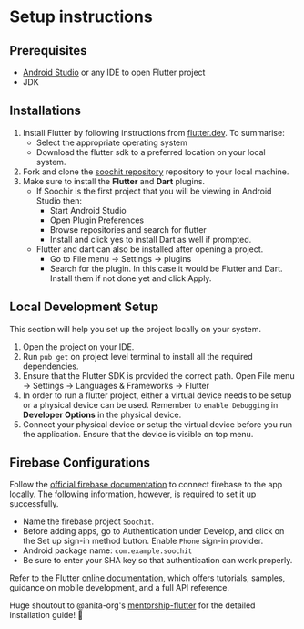 # Setup instructions

## Prerequisites

 - [Android Studio](https://developer.android.com/studio) or any IDE to open Flutter project
 - JDK

## Installations

1. Install Flutter by following instructions from [flutter.dev](https://flutter.dev). To summarise:
   - Select the appropriate operating system
   - Download the flutter sdk to a preferred location on your local system.
2. Fork and clone the [soochit repository](https://github.com/MLH-Fellowship/soochit) repository to your local machine.
3. Make sure to install the **Flutter** and **Dart** plugins.
   - If Soochir is the first project that you will be viewing in Android Studio then:
       - Start Android Studio
       - Open Plugin Preferences
       - Browse repositories and search for flutter
       - Install and click yes to install Dart as well if prompted.
   - Flutter and dart can also be installed after opening a project.
       - Go to File menu -> Settings -> plugins
       - Search for the plugin. In this case it would be Flutter and Dart. Install them if not done yet and click Apply.

## Local Development Setup

 This section will help you set up the project locally on your system.

 1. Open the project on your IDE.
 2. Run `pub get` on project level terminal to install all the required dependencies.
 3. Ensure that the Flutter SDK is provided the correct path. Open File menu -> Settings -> Languages & Frameworks -> Flutter
 4. In order to run a flutter project, either a virtual device needs to be setup or a physical device can be used. Remember to `enable Debugging` in **Developer Options** in the physical device.
 5. Connect your physical device or setup the virtual device before you run the application. Ensure that the device is visible on top menu.

## Firebase Configurations
Follow the [official firebase documentation](https://firebase.google.com/docs/flutter/setup?platform=android) to connect firebase to the app locally. The following information, however, is required to set it up successfully.

* Name the firebase project `Soochit`.
* Before adding apps, go to Authentication under Develop, and click on the Set up sign-in method button. Enable `Phone` sign-in provider.
* Android package name: `com.example.soochit`
* Be sure to enter your SHA key so that authentication can work properly.

Refer to the Flutter [online documentation](https://flutter.dev/docs), which offers tutorials, samples, guidance on mobile development, and a full API reference.

Huge shoutout to @anita-org's [mentorship-flutter](https://github.com/anitab-org/mentorship-flutter) for the detailed installation guide! 🚀
